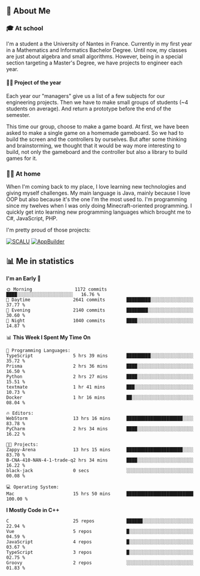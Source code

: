 ## 👀 About Me

### 🎓 At school

I'm a student a the University of Nantes in France. Currently in my first year in a Mathematics and Informatics Bachelor Degree. Until now, my classes are just about algebra and small algorithms. However, being in a special section targeting a Master's Degree, we have projects to engineer each year. 

#### 🔧🔬 Project of the year

Each year our "managers" give us a list of a few subjects for our engineering projects. Then we have to make small groups of students (~4 students on average). And return a prototype before the end of the semester.

This time our group, choose to make a game board. At first, we have been asked to make a single game on a homemade gameboard. So we had to build the screen and the controllers by ourselves. 
But after some thinking and brainstorming, we thought that it would be way more interesting to build, not only the gameboard and the controller but also a library to build games for it.

### 👨‍💻 At home

When I'm coming back to my place, I love learning new technologies and giving myself challenges. My main language is Java, mainly because I love OOP but also because it's the one I'm the most used to. I'm programming since my twelves when I was only doing Minecraft-oriented programming.  I quickly get into learning new programming languages which brought me to C#, JavaScript, PHP. 

I'm pretty proud of those projects:

[![SCALU](https://github-readme-stats.vercel.app/api/pin?username=renardfute&repo=SCALU)](https://github.com/renardfute/scalu)
[![AppBuilder](https://github-readme-stats.vercel.app/api/pin?username=pulsedev2&repo=AppBuilder)](https://github.com/pulsedev2/AppBuilder)

## 📊 Me in statistics
<!--START_SECTION:waka-->
**I'm an Early 🐤** 

```text
🌞 Morning                1172 commits        ████░░░░░░░░░░░░░░░░░░░░░   16.76 % 
🌆 Daytime                2641 commits        █████████░░░░░░░░░░░░░░░░   37.77 % 
🌃 Evening                2140 commits        ████████░░░░░░░░░░░░░░░░░   30.60 % 
🌙 Night                  1040 commits        ████░░░░░░░░░░░░░░░░░░░░░   14.87 % 
```


📊 **This Week I Spent My Time On** 

```text
💬 Programming Languages: 
TypeScript               5 hrs 39 mins       █████████░░░░░░░░░░░░░░░░   35.72 % 
Prisma                   2 hrs 36 mins       ████░░░░░░░░░░░░░░░░░░░░░   16.50 % 
Python                   2 hrs 27 mins       ████░░░░░░░░░░░░░░░░░░░░░   15.51 % 
textmate                 1 hr 41 mins        ███░░░░░░░░░░░░░░░░░░░░░░   10.73 % 
Docker                   1 hr 16 mins        ██░░░░░░░░░░░░░░░░░░░░░░░   08.04 % 

🔥 Editors: 
WebStorm                 13 hrs 16 mins      █████████████████████░░░░   83.78 % 
PyCharm                  2 hrs 34 mins       ████░░░░░░░░░░░░░░░░░░░░░   16.22 % 

🐱‍💻 Projects: 
Zappy-Arena              13 hrs 15 mins      █████████████████████░░░░   83.70 % 
B-CNA-410-NAN-4-1-trade-q2 hrs 34 mins       ████░░░░░░░░░░░░░░░░░░░░░   16.22 % 
black-jack               0 secs              ░░░░░░░░░░░░░░░░░░░░░░░░░   00.08 % 

💻 Operating System: 
Mac                      15 hrs 50 mins      █████████████████████████   100.00 % 
```

**I Mostly Code in C++** 

```text
C                        25 repos            ██████░░░░░░░░░░░░░░░░░░░   22.94 % 
Vue                      5 repos             █░░░░░░░░░░░░░░░░░░░░░░░░   04.59 % 
JavaScript               4 repos             █░░░░░░░░░░░░░░░░░░░░░░░░   03.67 % 
TypeScript               3 repos             █░░░░░░░░░░░░░░░░░░░░░░░░   02.75 % 
Groovy                   2 repos             ░░░░░░░░░░░░░░░░░░░░░░░░░   01.83 % 
```




<!--END_SECTION:waka-->
